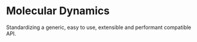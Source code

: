 # Molecular Dynamics
Standardizing a generic, easy to use, extensible and performant compatible API.
